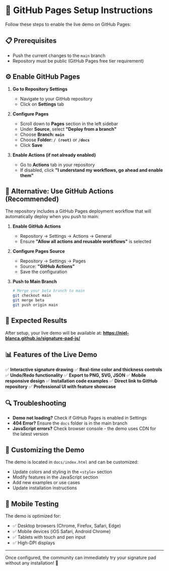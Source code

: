 # 🚀 GitHub Pages Setup Instructions

Follow these steps to enable the live demo on GitHub Pages:

## 📋 Prerequisites
- Push the current changes to the `main` branch
- Repository must be public (GitHub Pages free tier requirement)

## ⚙️ Enable GitHub Pages

1. **Go to Repository Settings**
   - Navigate to your GitHub repository
   - Click on **Settings** tab

2. **Configure Pages**
   - Scroll down to **Pages** section in the left sidebar
   - Under **Source**, select **"Deploy from a branch"**
   - Choose **Branch: `main`**
   - Choose **Folder: `/ (root)`** or **`/docs`**
   - Click **Save**

3. **Enable Actions (if not already enabled)**
   - Go to **Actions** tab in your repository
   - If disabled, click **"I understand my workflows, go ahead and enable them"**

## 🔄 Alternative: Use GitHub Actions (Recommended)

The repository includes a GitHub Pages deployment workflow that will automatically deploy when you push to main:

1. **Enable GitHub Actions**
   - Repository → Settings → Actions → General
   - Ensure **"Allow all actions and reusable workflows"** is selected

2. **Configure Pages Source**
   - Repository → Settings → Pages
   - Source: **"GitHub Actions"**
   - Save the configuration

3. **Push to Main Branch**
   ```bash
   # Merge your beta branch to main
   git checkout main
   git merge beta
   git push origin main
   ```

## 🎯 Expected Results

After setup, your live demo will be available at:
**https://niel-blanca.github.io/signature-pad-js/**

## 📊 Features of the Live Demo

✅ **Interactive signature drawing**
✅ **Real-time color and thickness controls**
✅ **Undo/Redo functionality** 
✅ **Export to PNG, SVG, JSON**
✅ **Mobile responsive design**
✅ **Installation code examples**
✅ **Direct link to GitHub repository**
✅ **Professional UI with feature showcase**

## 🔍 Troubleshooting

- **Demo not loading?** Check if GitHub Pages is enabled in Settings
- **404 Error?** Ensure the `docs` folder is in the main branch
- **JavaScript errors?** Check browser console - the demo uses CDN for the latest version

## 🎨 Customizing the Demo

The demo is located in `docs/index.html` and can be customized:
- Update colors and styling in the `<style>` section
- Modify features in the JavaScript section
- Add new examples or use cases
- Update installation instructions

## 📱 Mobile Testing

The demo is optimized for:
- ✅ Desktop browsers (Chrome, Firefox, Safari, Edge)
- ✅ Mobile devices (iOS Safari, Android Chrome)
- ✅ Tablets with touch and pen input
- ✅ High-DPI displays

---

Once configured, the community can immediately try your signature pad without any installation! 🎉